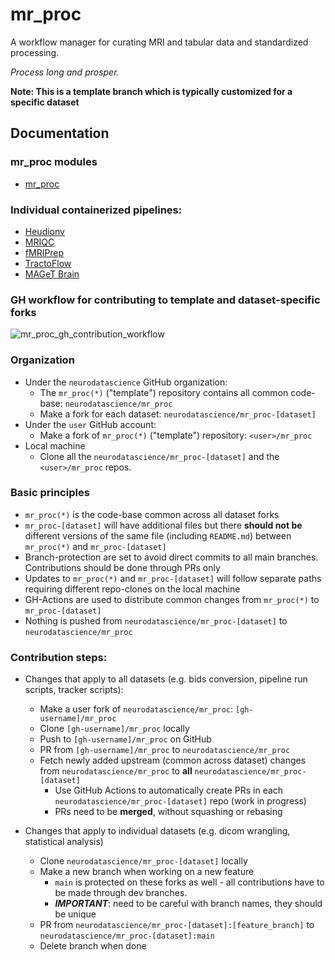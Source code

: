 # mr_proc 

A workflow manager for curating MRI and tabular data and standardized processing. 

*Process long and prosper.*

**Note: This is a template branch which is typically customized for a specific dataset**

## Documentation

### mr_proc modules

- [mr_proc](https://www.neurobagel.org/documentation/mr_proc/overview/)

### Individual containerized pipelines:

- [Heudionv](https://heudiconv.readthedocs.io/en/latest/installation.html#singularity) 
- [MRIQC](https://mriqc.readthedocs.io/en/stable/)
- [fMRIPrep](https://fmriprep.org/en/1.5.5/singularity.html) 
- [TractoFlow](https://github.com/scilus/tractoflow)
- [MAGeT Brain](https://github.com/CoBrALab/MAGeTbrain)

### GH workflow for contributing to template and dataset-specific forks

![mr_proc_gh_contribution_workflow](https://user-images.githubusercontent.com/29051929/236853252-3a65f24a-0efa-4344-9283-1a2200b0033d.png)

### Organization
* Under the `neurodatascience` GitHub organization:
  * The `mr_proc(*)` ("template") repository contains all common code-base: `neurodatascience/mr_proc`
  * Make a fork for each dataset: `neurodatascience/mr_proc-[dataset]`
* Under the `user` GitHub account:
  * Make a fork of `mr_proc(*)` ("template") repository: `<user>/mr_proc`
* Local machine
  * Clone all the `neurodatascience/mr_proc-[dataset]` and the `<user>/mr_proc` repos. 
  
### Basic principles 
* `mr_proc(*)` is the code-base common across all dataset forks
* `mr_proc-[dataset]` will have additional files but there **should not be** different versions of the same file (including `README.md`) between `mr_proc(*)` and `mr_proc-[dataset]`
* Branch-protection are set to avoid direct commits to all main branches. Contributions should be done through PRs only
* Updates to `mr_proc(*)` and `mr_proc-[dataset]` will follow separate paths requiring different repo-clones on the local machine
* GH-Actions are used to distribute common changes from `mr_proc(*)` to `mr_proc-[dataset]`
* Nothing is pushed from `neurodatascience/mr_proc-[dataset]` to `neurodatascience/mr_proc`

### Contribution steps:
  * Changes that apply to all datasets (e.g. bids conversion, pipeline run scripts, tracker scripts):
    * Make a user fork of `neurodatascience/mr_proc`: `[gh-username]/mr_proc`
    * Clone `[gh-username]/mr_proc` locally
    * Push to `[gh-username]/mr_proc` on GitHub
    * PR from `[gh-username]/mr_proc` to `neurodatascience/mr_proc`
    * Fetch newly added upstream (common across dataset) changes from `neurodatascience/mr_proc` to **all** `neurodatascience/mr_proc-[dataset]`
      * Use GitHub Actions to automatically create PRs in each `neurodatascience/mr_proc-[dataset]` repo (work in progress)
      * PRs need to be **merged**, without squashing or rebasing
      
  * Changes that apply to individual datasets (e.g. dicom wrangling, statistical analysis) 
    * Clone `neurodatascience/mr_proc-[dataset]` locally
    * Make a new branch when working on a new feature
      * `main` is protected on these forks as well - all contributions have to be made through dev branches.
      * ***IMPORTANT***: need to be careful with branch names, they should be unique
    * PR from `neurodatascience/mr_proc-[dataset]:[feature_branch]` to `neurodatascience/mr_proc-[dataset]:main`
    * Delete branch when done

